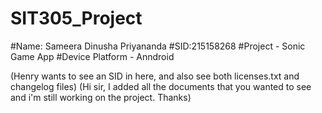 # SIT305_Project
#Name: Sameera Dinusha Priyananda
#SID:215158268
#Project - Sonic Game App
#Device Platform - Anndroid

(Henry wants to see an SID in here, and also see both licenses.txt and changelog files)
(Hi sir, I added all the documents that you wanted to see and i'm still working on the project. Thanks)

